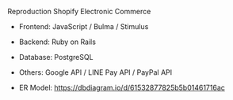 Reproduction Shopify Electronic Commerce

* Frontend: JavaScript / Bulma / Stimulus
* Backend: Ruby on Rails
* Database: PostgreSQL
* Others: Google API / LINE Pay API / PayPal API

* ER Model: https://dbdiagram.io/d/61532877825b5b01461716ac
